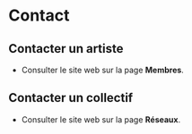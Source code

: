 <script>
     import Info from "$lib/Info.svelte"
</script>

# Contact

<Info info="<b>Livecoding.fr</b> n'est pas ni un collectif ni une organisation. L'objectif de ce site est uniquement de centraliser l'information et de donner plus de visibilité à la scène <i>live coding</i> francophone." markdown=false />

## Contacter un artiste

- Consulter le site web sur la page **Membres**.

## Contacter un collectif

- Consulter le site web sur la page **Réseaux**.
